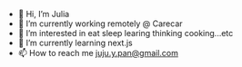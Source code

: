 - 👋 Hi, I’m Julia
- 🔭 I’m currently working remotely @ Carecar
- 👀 I’m interested in eat sleep learing thinking cooking...etc
- 🌱 I’m currently learning next.js
- 📫 How to reach me juju.y.pan@gmail.com

<!---
laushiju/laushiju is a ✨ special ✨ repository because its `README.md` (this file) appears on your GitHub profile.
You can click the Preview link to take a look at your changes.
--->
